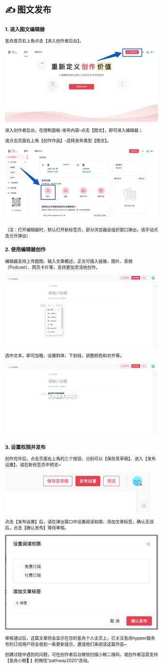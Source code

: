 # ✍ 图文发布

### 1. 进入图文编辑器

氢舟首页右上角点击【进入创作者后台】。

![](../.gitbook/assets/3创作01.png)

进入创作者后台，在控制面板-发布内容-点击【图文】，即可进入编辑器；

或点击页面右上角【创作作品】-选择发布类型【图文】。

![](../.gitbook/assets/6图文01.png)

（注：打开编辑器时，默认打开新标签页，部分浏览器会组织窗口弹出，请手动点击允许弹出）

### 2. 使用编辑器创作

编辑器支持上传题图、输入文章概述，正文可插入链接、图片、音频（Podcast）、网页卡片等，支持更加灵活地创作。

![](../.gitbook/assets/6图文02.png)

选中文本，即可加粗、设置斜体、下划线，调整颜色和对齐等。

![](../.gitbook/assets/6图文03.png)

### 3. 设置权限并发布

创作完毕后，点击页面右上角的三个按钮，分别可以【保存至草稿】、进入【发布设置】，或在新标签页中预览\~

![](../.gitbook/assets/6图文05.png)

点击【发布设置】后，请在弹出窗口中设置阅读权限、添加文章标签，确认无误后，点击【确认发布】等待审核。

![](../.gitbook/assets/6图文04.png)

审核通过后，这篇文章将会显示在您的氢舟个人主页上，已关注氢舟hypper服务号的订阅用户将会收到一条更新提示，邀请他们来阅读这篇作品\~

创建过程中遇到的问题，可在创作者后台微信扫描小鲸二维码，或创作者运营支持【氢舟小鲸🐳 】的微信“pathway2020”咨询。
